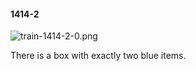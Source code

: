 #### 1414-2
![train-1414-2-0.png](https://github.com/lil-lab/nlvr/raw/master/nlvr/train/images/24/train-1414-2-0.png "train-1414-2-0.png")

There is a box with exactly two blue items.